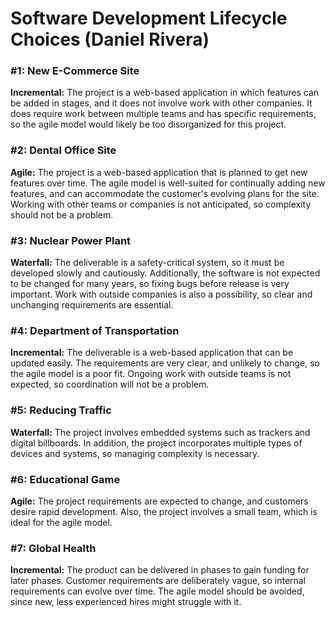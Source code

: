 # Software Development Lifecycle Choices (Daniel Rivera)

### #1: New E-Commerce Site
**Incremental:** The project is a web-based application in which features can be added in stages,
and it does not involve work with other companies.
It does require work between multiple teams and has specific requirements, so the agile model would likely be too disorganized for this project.

### #2: Dental Office Site
**Agile:** The project is a web-based application that is planned to get new features over time.
The agile model is well-suited for continually adding new features, and can accommodate the customer's evolving plans for the site.
Working with other teams or companies is not anticipated, so complexity should not be a problem.

### #3: Nuclear Power Plant
**Waterfall:** The deliverable is a safety-critical system, so it must be developed slowly and cautiously.
Additionally, the software is not expected to be changed for many years, so fixing bugs before release is very important.
Work with outside companies is also a possibility, so clear and unchanging requirements are essential.

### #4: Department of Transportation
**Incremental:** The deliverable is a web-based application that can be updated easily.
The requirements are very clear, and unlikely to change, so the agile model is a poor fit.
Ongoing work with outside teams is not expected, so coordination will not be a problem.

### #5: Reducing Traffic
**Waterfall:** The project involves embedded systems such as trackers and digital billboards.
In addition, the project incorporates multiple types of devices and systems, so managing complexity is necessary.

### #6: Educational Game
**Agile:** The project requirements are expected to change, and customers desire rapid development.
Also, the project involves a small team, which is ideal for the agile model.

### #7: Global Health
**Incremental:** The product can be delivered in phases to gain funding for later phases.
Customer requirements are deliberately vague, so internal requirements can evolve over time.
The agile model should be avoided, since new, less experienced hires might struggle with it.
